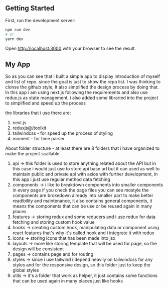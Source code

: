 ## Getting Started

First, run the development server:

```bash
npm run dev
# or
yarn dev
```

Open [http://localhost:3000](http://localhost:3000) with your browser to see the result.

## My App

So as you can see that i built a simple app to display introduction of myself and list of repo. since the goal is just to show the repo list. I was thinking to clonse the github style, It also simplified the design process by doing that. In this app i am using next.js following the requirements and also use redux.js as state management, i also added some libraried into the project to simplified and speed up the process

the libraries that i use there are:
1. next.js
2. reduxjs@/toolkit
3. tailwindcss - for speed up the process of styling
4. moment - for time parser

About folder structure - at least there are 8 folders that i have organized to make the project scallable
1. api -> this folder is used to store anything related about the API but in this case i would just use to store api base url but it can used as well to maintain public and private api with axios with further development, in this app i just use regular method data fetching
2. components -> i like to breakdown components into smaller components in every page if you check the page files you can see mostyle the components are brokedown already into smaller part to make better readibility and maintenance, it also contains general components, it means the components that can be use or be reused again in many places
3. features -> storing redux and some reducers and i use redux for data fetching and storing custom hook value
4. hooks -> creating custom hook, manipulating data or component using react features that's why it's called hook and i integrate it with redux
5. icons -> storing icons that has been made into jsx
6. layouts -> more like storing template that will be used for page, so the design will be consistent
7. pages -> contains page and for routing 
8. styles -> since i use tailwind i depend heavily on tailwindcss for any styles and for the responsive design, so this folder just to keep the global styles
9. utils -> it's a folder that work as helper, it just contains some functions that can be used again in many places just like hooks



